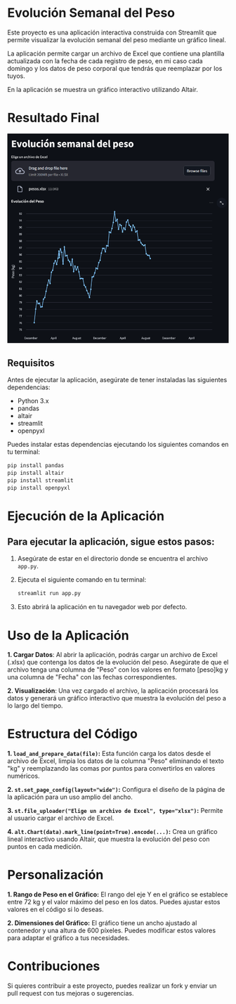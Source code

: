 # Evolución Semanal del Peso

Este proyecto es una aplicación interactiva construida con Streamlit que permite visualizar la evolución semanal del peso mediante un gráfico lineal. 

La aplicación permite cargar un archivo de Excel que contiene una plantilla actualizada con la fecha de cada registro de peso, en mi caso cada domingo y los datos de peso corporal que tendrás que reemplazar por los tuyos.

En la aplicación se muestra un gráfico interactivo utilizando Altair.

# Resultado Final
![Muestra resultado app](visualizacion_peso.png)

## Requisitos

Antes de ejecutar la aplicación, asegúrate de tener instaladas las siguientes dependencias:

- Python 3.x
- pandas
- altair
- streamlit
- openpyxl

Puedes instalar estas dependencias ejecutando los siguientes comandos en tu terminal:

```bash
pip install pandas
pip install altair
pip install streamlit
pip install openpyxl
```

# Ejecución de la Aplicación

## Para ejecutar la aplicación, sigue estos pasos:

1. Asegúrate de estar en el directorio donde se encuentra el archivo `app.py`.

2. Ejecuta el siguiente comando en tu terminal: 
    ```bash
    streamlit run app.py
    ```

3. Esto abrirá la aplicación en tu navegador web por defecto.
   
# Uso de la Aplicación
**1. Cargar Datos**: Al abrir la aplicación, podrás cargar un archivo de Excel (.xlsx) que contenga los datos de la evolución del peso. Asegúrate de que el archivo tenga una columna de "Peso" con los valores en formato [peso]kg y una columna de "Fecha" con las fechas correspondientes.

**2. Visualización**: Una vez cargado el archivo, la aplicación procesará los datos y generará un gráfico interactivo que muestra la evolución del peso a lo largo del tiempo.

# Estructura del Código
**1. `load_and_prepare_data(file)`:** Esta función carga los datos desde el archivo de Excel, limpia los datos de la columna "Peso" eliminando el texto "kg" y reemplazando las comas por puntos para convertirlos en valores numéricos.

**2. `st.set_page_config(layout="wide")`:** Configura el diseño de la página de la aplicación para un uso amplio del ancho.

**3. `st.file_uploader("Elige un archivo de Excel", type="xlsx")`:** Permite al usuario cargar el archivo de Excel.

**4. `alt.Chart(data).mark_line(point=True).encode(...)`:** Crea un gráfico lineal interactivo usando Altair, que muestra la evolución del peso con puntos en cada medición.

# Personalización

**1. Rango de Peso en el Gráfico:** El rango del eje Y en el gráfico se establece entre 72 kg y el valor máximo del peso en los datos. Puedes ajustar estos valores en el código si lo deseas.

**2. Dimensiones del Gráfico:** El gráfico tiene un ancho ajustado al contenedor y una altura de 600 píxeles. Puedes modificar estos valores para adaptar el gráfico a tus necesidades.

# Contribuciones

Si quieres contribuir a este proyecto, puedes realizar un fork y enviar un pull request con tus mejoras o sugerencias.